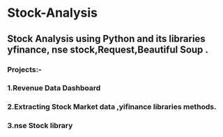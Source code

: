 # Stock-Analysis
## Stock Analysis using Python and its libraries  yfinance, nse stock,Request,Beautiful Soup .

### Projects:-
### 1.Revenue Data Dashboard
### 2.Extracting Stock Market data ,yifinance libraries methods.
### 3.nse Stock library
